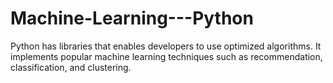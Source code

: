 # Machine-Learning---Python
Python has libraries that enables developers to use optimized algorithms. It implements popular machine learning techniques such as recommendation, classification, and clustering.
